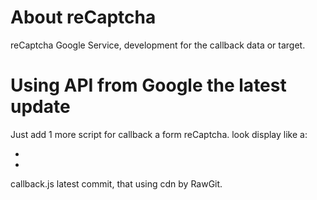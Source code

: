 # About reCaptcha

reCaptcha Google Service, development for the callback data or target.

# Using API from Google the latest update

Just add 1 more script for callback a form reCaptcha. look display like a:

* <script src="https://www.google.com/recaptcha/api.js" async defer></script>
* <script src="https://cdn.rawgit.com/heirro/reCaptcha/3175119d/callback.js" ></script>

callback.js latest commit, that using cdn by RawGit.
